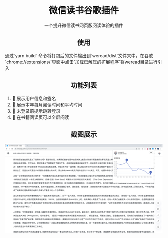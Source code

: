 <div align="center">
  <h1>微信读书谷歌插件</h1>
  <p>一个提升微信读书网页版阅读体验的插件</p>
</div>

<h2 align="center">使用</h2>
通过`yarn build` 命令将打包后的文件输出到`weread/dist`文件夹中，在谷歌`chrome://extensions/`界面中点击`加载已解压的扩展程序`将weread目录进行引入


<h2 align="center">功能列表</h2>

1. 👏 展示用户信息和签名
2. 👏 展示本年每月阅读时间和平均时间
3. 👏 未登录前提示跳转登录
4. 👏 在书籍阅读页可以全屏阅读

<h2 align="center">截图展示</h2>

<img src="./imgs/2021.png" width=1000/>

